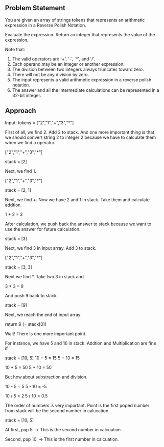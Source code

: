 ## Problem Statement

You are given an array of strings tokens that represents an arithmetic expression in a Reverse Polish Notation.

Evaluate the expression. Return an integer that represents the value of the expression.

Note that:

1. The valid operators are '+', '-', '*', and '/'.
2. Each operand may be an integer or another expression.
3. The division between two integers always truncates toward zero.
4. There will not be any division by zero.
5. The input represents a valid arithmetic expression in a reverse polish notation.
6. The answer and all the intermediate calculations can be represented in a 32-bit integer.

## Approach

Input: tokens = ["2","1","+","3","*"]

First of all, we find 2. Add 2 to stack. And one more important thing is that we should convert string 2 to integer 2 because we have to calculate them when we find a operator.

["2","1","+","3","*"]

stack = [2]

Next, we find 1.

["2","1","+","3","*"]

stack = [2, 1]

Next, we find +. Now we have 2 and 1 in stack. Take them and calculate addtion.

1 + 2 = 3

After calculation, we push back the answer to stack because we want to use the answer for future calculation.

stack = [3]

Next, we find 3 in input array. Add 3 to stack.

["2","1","+","3","*"]

stack = [3, 3]

Next we find *. Take two 3 in stack and

3 * 3 = 9

And push 9 back to stack.

stack = [9]

Next, we reach the end of input array

return 9 (= stack[0])

Wait! There is one more important point.


For instance, we have 5 and 10 in stack. Addtion and Multiplication are fine if

stack = [10, 5]
10 + 5 = 15
5 + 10 = 15

10 * 5 = 50
5 * 10 = 50

But how about substraction and division.

10 - 5 = 5
5 - 10 = -5

10 / 5 = 2
5 / 10 = 0.5

The order of numbers is very important. Point is the first poped number from stack will be the second number in calucation.

stack = [10, 5]

At first, pop 5. → This is the second number in calcuation.

Second, pop 10. → This is the first number in calcuation.
